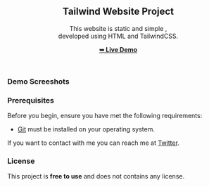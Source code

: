 <div align="center">
  

  

  <h2 align="center">Tailwind Website Project</h2>

  This website is static and simple , <br />developed using HTML and TailwindCSS.

  <a href="https://avantika-rawat.github.io/TailwindCSS-Project/"><strong>➥ Live Demo</strong></a>

</div>

<br />

### Demo Screeshots


### Prerequisites

Before you begin, ensure you have met the following requirements:

* [Git](https://git-scm.com/downloads "Download Git") must be installed on your operating system.



If you want to contact with me you can reach me at [Twitter](https://www.twitter.com/codewithsadee).

### License

This project is **free to use** and does not contains any license.
